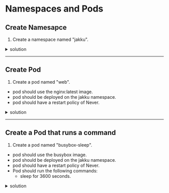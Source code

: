 # Namespaces and Pods

## Create Namesapce
1. Create a namespace named "jakku".
<details>
<summary>solution</summary>
<p>

```console
kubectl create namespace jakku
```
</p>
</details>

---
## Create Pod
1. Create a pod named "web".
- pod should use the nginx:latest image.
- pod should be deployed on the jakku namespace.
- pod should have a restart policy of Never.
<details>
<summary>solution</summary>
<p>

```console
kubectl run web --image=nginx:latest --restart=Never -n jakku --dry-run -o yaml > ~/web-pod.yaml

```
</p>
</details>

---
## Create a Pod that runs a command

1. Create a pod named "busybox-sleep".
- pod should use the busybox image.
- pod should be deployed on the jakku namespace.
- pod should have a restart policy of Never.
- Pod should run the following commands:
  - sleep for 3600 seconds.


<details>
<summary>solution</summary>
<p>

```console
kubectl run busybox-sleep --image=busybox -n jakku --restart=Never -- /bin/sh -c "sleep 3600;"

```
</p>
</details>